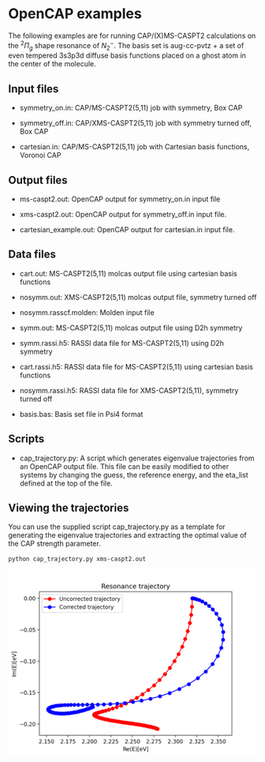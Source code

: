 # OpenCAP examples

The following examples are for running CAP/(X)MS-CASPT2 calculations on the ${}^2\Pi_g$ shape resonance of $N_2^-$. The basis set is aug-cc-pvtz + a set of even tempered 3s3p3d diffuse basis functions placed on a ghost atom in the center of the molecule.

## Input files

- symmetry_on.in: CAP/MS-CASPT2(5,11) job with symmetry, Box CAP

- symmetry_off.in: CAP/XMS-CASPT2(5,11) job with symmetry turned off, Box CAP

- cartesian.in: CAP/MS-CASPT2(5,11) job with Cartesian basis functions, Voronoi CAP

## Output files

- ms-caspt2.out: OpenCAP output for symmetry_on.in input file

- xms-caspt2.out: OpenCAP output for symmetry_off.in input file.

- cartesian_example.out: OpenCAP output for cartesian.in input file.

## Data files

- cart.out: MS-CASPT2(5,11) molcas output file using cartesian basis functions

- nosymm.out: XMS-CASPT2(5,11) molcas output file, symmetry turned off

- nosymm.rasscf.molden: Molden input file 

- symm.out: MS-CASPT2(5,11) molcas output file using D2h symmetry

- symm.rassi.h5: RASSI data file for MS-CASPT2(5,11) using D2h symmetry

- cart.rassi.h5: RASSI data file for MS-CASPT2(5,11) using cartesian basis functions

- nosymm.rassi.h5: RASSI data file for XMS-CASPT2(5,11), symmetry turned off

- basis.bas: Basis set file in Psi4 format

## Scripts
- cap_trajectory.py: A script which generates eigenvalue trajectories from an OpenCAP output file. This file can be easily modified to other systems by changing the guess, the reference energy, and the eta_list defined at the top of the file.

## Viewing the trajectories
You can use the supplied script cap_trajectory.py as a template for generating the eigenvalue trajectories and extracting the optimal value of the CAP strength parameter.

    python cap_trajectory.py xms-caspt2.out

![trajectory](https://github.com/gayverjr/opencap/blob/master/examples/pyopencap/openmolcas/Images/Res_trajectory.png)
